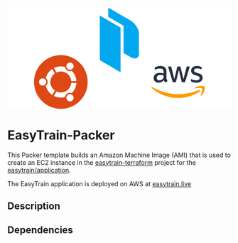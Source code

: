 ![](images/easytrain-packer.png)

# EasyTrain-Packer

This Packer template builds an Amazon Machine Image (AMI) that is used to
create an EC2 instance in the [easytrain-terraform](https://github.com/EasyTrain/easytrain-terraform) project for the [easytrain/application](https://github.com/EasyTrain/application).

The EasyTrain application is deployed on AWS at [easytrain.live](https://easytrain.live/)

## Description

## Dependencies
